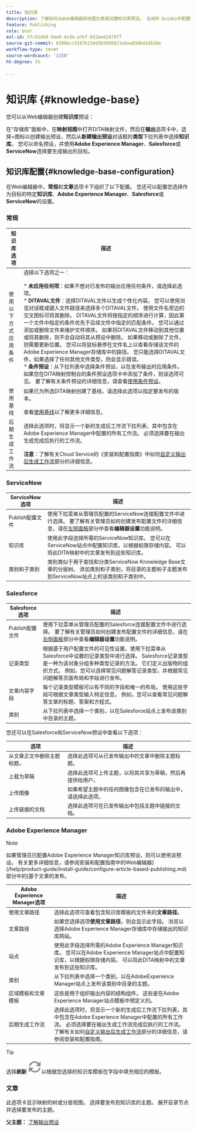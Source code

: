 ```yaml
---
title: 知识库
description: 了解如何从Web编辑器和地图仪表板创建知识库预设。 在AEM Guides中配置知识库输出预设。
feature: Publishing
role: User
exl-id: 5fc81de9-9ae0-4cd4-a7ef-b52eed2479f7
source-git-commit: 83966cc9187b13dd3b5956821e0aa038b41db28e
workflow-type: tm+mt
source-wordcount: '1158'
ht-degree: 1%

---
```


# 知识库 {#knowledge-base}

您可以从Web编辑器创建&#x200B;**知识库**&#x200B;预设：

在“存储库”面板中，在&#x200B;**映射视图**&#x200B;中打开DITA映射文件，然后在&#x200B;**输出**&#x200B;选项卡中，选择+图标以创建输出预设，然后从&#x200B;**新建输出预设**&#x200B;对话框的&#x200B;**类型**&#x200B;下拉列表中选择&#x200B;**知识库**。 您可以命名预设，并使用&#x200B;**Adobe Experience Manager**、**Salesforce**&#x200B;或&#x200B;**ServiceNow**&#x200B;选择要生成输出的目标。




## 知识库配置{#knowledge-base-configuration}


在Web编辑器中，**常规**&#x200B;和&#x200B;**文章**&#x200B;选项卡下组织了以下配置。 您还可以配置您选择作为目标的特定&#x200B;**知识库**、**Adobe Experience Manager**、**Salesforce**&#x200B;或&#x200B;**ServiceNow**&#x200B;的设置。


### 常规

| 知识库选项 | 描述 |
| --- | --- |
| 使用以下方式应用条件 | 选择以下选项之一：<br><br>* **未应用任何项**：如果不想对已发布的输出应用任何条件，请选择此选项。<br>* **DITAVAL文件**：选择DITAVAL文件以生成个性化内容。 您可以使用浏览对话框或键入文件路径来选择多个DITAVAL文件。 使用文件名旁边的交叉图标可将其删除。 DITAVAL文件将按指定的顺序进行计算，因此第一个文件中指定的条件优先于后续文件中指定的匹配条件。 您可以通过添加或删除文件来维护文件顺序。 如果将DITAVAL文件移动到其他位置或将其删除，则不会自动将其从预设中删除。 如果移动或删除了文件，则需要更新位置。 您可以将鼠标悬停在文件名上以查看存储该文件的Adobe Experience Manager存储库中的路径。 您只能选择DITAVAL文件，如果选择了任何其他文件类型，则会显示错误。<br>* **条件预设**：从下拉列表中选择条件预设，以在发布输出时应用条件。 如果您在DITA映射控制台的条件预设选项卡中添加了条件，则该选项可见。 要了解有关条件预设的详细信息，请查看[使用条件预设](generate-output-use-condition-presets.md#id1825FL004PN)。 |
| 使用基线 | 如果已为所选DITA映射创建了基线，请选择此选项以指定要发布的版本。<br><br>查看[使用基线](generate-output-use-baseline-for-publishing.md#id1825FI0J0PF)以了解更多详细信息。 |
| 后期生成工作流 | 选择此选项时，将显示一个新的生成后工作流下拉列表，其中包含在Adobe Experience Manager中配置的所有工作流。 必须选择要在输出生成完成后执行的工作流。<br><br>**注意**：了解有关Cloud Service的《安装和配置指南》中如何[自定义输出后生成工作流](/help/product-guide/cs-install-guide/customize-workflows.md#id17A6GI004Y4)部分的详细信息。 |

### ServiceNow

| ServiceNow选项 | 描述 |
| --- | --- |
| Publish配置文件 | 使用下拉菜单从管理员配置的ServiceNow连接配置文件中进行选择。 要了解有关管理员如何创建发布配置文件的详细信息，请在[左侧面板](./web-editor-features.md#id2051EA0M0HS)部分中查看&#x200B;**编辑器设置**&#x200B;功能说明。 |
| 知识库 | 使用此字段选择所需的ServiceNow知识库。 您可以在ServiceNow站点中配置知识库，以根据权限存储内容。 可以将此DITA映射中的文章发布到这些知识库。 |
| 类别和子类别 | 类别类似于用于查找和分类ServiceNow Knowledge Base文章的分层树。 添加类别和子类别，将目录的主题和子主题发布到ServiceNow站点上的该类别和子类别中。 |

### Salesforce

| Salesforce选项 | 描述 |
| --- | --- |
| Publish配置文件 | 使用下拉菜单从管理员配置的Salesforce连接配置文件中进行选择。 要了解有关管理员如何创建发布配置文件的详细信息，请在[左侧面板](./web-editor-features.md#id2051EA0M0HS)部分中查看&#x200B;**编辑器设置**&#x200B;功能说明。 |
| 记录类型 | 根据基于用户配置文件的可见性设置，使用下拉菜单从Salesforce中设置的记录类型中进行选择。 Salesforce记录类型是一种为该对象分组多种类型记录的方法。 它们定义出版物的组织方式。 例如，您可以选择常见问题解答记录类型，并根据常见问题解答页面布局和字段进行发布。 |
| 文章内容字段 | 每个记录类型模板可以有不同的字段和唯一的布局。 使用这些字段可根据文章类型输入特定信息。 例如，您可以查看常见问题解答文章的标题、答案和方程式。 |
| 类别 | 从下拉列表中选择一个类别，以在Salesforce站点上发布该类别中目录的主题。 |

您还可以在Salesforce和ServiceNow预设中查看以下选项：

| 选项 | 描述 |
| --- | --- |
| 从文章正文中删除主题标题。 | 选择此选项可从已发布输出中的文章中删除主题标题。 |
| 上载为草稿 | 选择此选项可上传主题，以将其共享为草稿，然后再提供给用户。 |
| 上传图像 | 如果希望主题中的任何图像包含在已发布的输出中，请选择此选项。 |
| 上传链接的文档 | 选择此选项可在已发布输出中包括主题中链接的文档。 |


### Adobe Experience Manager

>[!NOTE]
>
>如果管理员已配置Adobe Experience Manager知识库预设，则可以使用该预设。 有关更多详细信息，请参阅安装和配置指南中的Web编辑器](/help/product-guide/install-guide/configure-article-based-publishing.md)部分中的[基于文章的发布。

| Adobe Experience Manager选项 | 描述 |
| --- | --- |
| 使用文章路径 | 选择此选项可查看包含知识库模板的文件夹的&#x200B;**文章路径**。 |
| 文章路径 | 如果您选择选项&#x200B;**使用文章路径**，则会显示此字段。 浏览以选择Adobe Experience Manager存储库中存储输出的知识库网站。 |
| 站点 | 使用此字段选择所需的Adobe Experience Manager知识库。 您可以在Adobe Experience Manager站点中配置知识库，以根据权限存储内容。 可以将此DITA映射中的文章发布到这些知识库。 |
| 类别 | 从下拉列表中选择一个类别，以在AdobeExperience Manager站点上发布该类别中目录的主题。 |
| 区域模板和文章模板 | 这些是用于组织输出内容的结构组件。 这些是在Adobe Experience Manager站点模板中预定义的。 |
| 后期生成工作流 | 选择此选项时，将显示一个新的生成后工作流下拉列表，其中包含在Adobe Experience Manager中配置的所有工作流。 必须选择要在输出生成工作流完成后执行的工作流。<br>了解有关如何[自定义输出后生成工作流](/help/product-guide/install-guide/customize-workflows.md#id17A6GI004Y4)部分的详细信息，请参阅安装和配置指南。 |

>[!TIP]
> 
>选择&#x200B;**刷新** ![刷新图标](images/navtitle-refresh-icon.svg)以根据您选择的知识库模板在字段中填充相应的模板。

### 文章

此选项卡显示映射的树或分层视图。 选择要发布到知识库的主题。 展开目录节点并选择要发布的主题。

**父主题：** [了解输出预设](generate-output-understand-presets.md)
